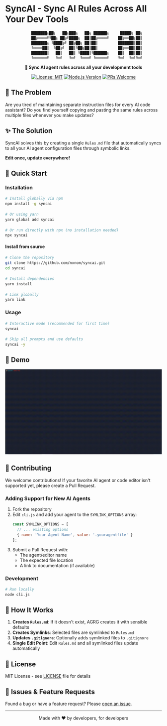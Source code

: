 # SyncAI - Sync AI Rules Across All Your Dev Tools

<div align="center">

```
   ███████╗██╗   ██╗███╗   ██╗ ██████╗     █████╗ ██╗
   ██╔════╝╚██╗ ██╔╝████╗  ██║██╔════╝    ██╔══██╗██║
   ███████╗ ╚████╔╝ ██╔██╗ ██║██║         ███████║██║
   ╚════██║  ╚██╔╝  ██║╚██╗██║██║         ██╔══██║██║
   ███████║   ██║   ██║ ╚████║╚██████╗    ██║  ██║██║
   ╚══════╝   ╚═╝   ╚═╝  ╚═══╝ ╚═════╝    ╚═╝  ╚═╝╚═╝
```

**🔄 Sync AI agent rules across all your development tools**

[![License: MIT](https://img.shields.io/badge/License-MIT-yellow.svg)](https://opensource.org/licenses/MIT)
[![Node.js Version](https://img.shields.io/badge/node-%3E%3D%2012.0.0-brightgreen)](https://nodejs.org)
[![PRs Welcome](https://img.shields.io/badge/PRs-welcome-brightgreen.svg)](https://github.com/nxnom/syncai/pulls)

</div>

## 🤔 The Problem

Are you tired of maintaining separate instruction files for every AI code assistant? Do you find yourself copying and pasting the same rules across multiple files whenever you make updates?

## ✨ The Solution

SyncAI solves this by creating a single `Rules.md` file that automatically syncs to all your AI agent configuration files through symbolic links. 

**Edit once, update everywhere!**

## 🚀 Quick Start

### Installation

```bash
# Install globally via npm
npm install -g syncai

# Or using yarn
yarn global add syncai

# Or run directly with npx (no installation needed)
npx syncai
```

#### Install from source

```bash
# Clone the repository
git clone https://github.com/nxnom/syncai.git
cd syncai

# Install dependencies
yarn install

# Link globally
yarn link
```

### Usage

```bash
# Interactive mode (recommended for first time)
syncai

# Skip all prompts and use defaults
syncai -y
```

## 📸 Demo

<div align="center">
  <img src="demo.gif" alt="AGRG Demo" width="600">
</div>

## 🤝 Contributing

We welcome contributions! If your favorite AI agent or code editor isn't supported yet, please create a Pull Request.

### Adding Support for New AI Agents

1. Fork the repository
2. Edit `cli.js` and add your agent to the `SYMLINK_OPTIONS` array:
   ```javascript
   const SYMLINK_OPTIONS = [
     // ... existing options
     { name: 'Your Agent Name', value: '.youragentfile' }
   ];
   ```
3. Submit a Pull Request with:
   - The agent/editor name
   - The expected file location
   - A link to documentation (if available)

### Development

```bash
# Run locally
node cli.js
```

## 🔧 How It Works

1. **Creates `Rules.md`**: If it doesn't exist, AGRG creates it with sensible defaults
2. **Creates Symlinks**: Selected files are symlinked to `Rules.md`
3. **Updates `.gitignore`**: Optionally adds symlinked files to `.gitignore`
4. **Single Edit Point**: Edit `Rules.md` and all symlinked files update automatically

## 📄 License

MIT License - see [LICENSE](LICENSE) file for details

## 🐛 Issues & Feature Requests

Found a bug or have a feature request? Please [open an issue](https://github.com/nxnom/syncai/issues).

---

<div align="center">
  Made with ❤️ by developers, for developers
</div>
